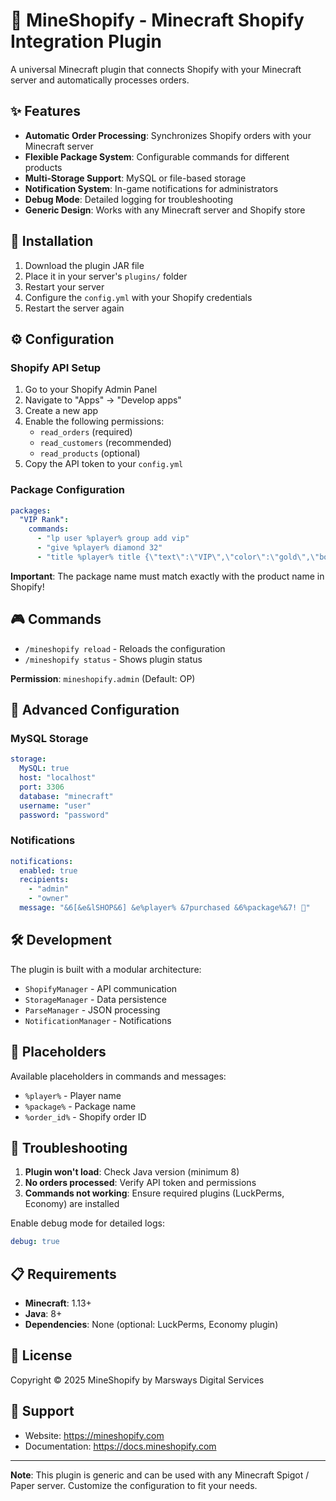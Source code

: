 # 🛒 MineShopify - Minecraft Shopify Integration Plugin

A universal Minecraft plugin that connects Shopify with your Minecraft server and automatically processes orders.

## ✨ Features

- **Automatic Order Processing**: Synchronizes Shopify orders with your Minecraft server
- **Flexible Package System**: Configurable commands for different products
- **Multi-Storage Support**: MySQL or file-based storage
- **Notification System**: In-game notifications for administrators
- **Debug Mode**: Detailed logging for troubleshooting
- **Generic Design**: Works with any Minecraft server and Shopify store

## 🚀 Installation

1. Download the plugin JAR file
2. Place it in your server's `plugins/` folder
3. Restart your server
4. Configure the `config.yml` with your Shopify credentials
5. Restart the server again

## ⚙️ Configuration

### Shopify API Setup

1. Go to your Shopify Admin Panel
2. Navigate to "Apps" → "Develop apps"
3. Create a new app
4. Enable the following permissions:
   - `read_orders` (required)
   - `read_customers` (recommended)
   - `read_products` (optional)
5. Copy the API token to your `config.yml`

### Package Configuration

```yaml
packages:
  "VIP Rank":
    commands:
      - "lp user %player% group add vip"
      - "give %player% diamond 32"
      - "title %player% title {\"text\":\"VIP\",\"color\":\"gold\",\"bold\":true}"
```

**Important**: The package name must match exactly with the product name in Shopify!

## 🎮 Commands

- `/mineshopify reload` - Reloads the configuration
- `/mineshopify status` - Shows plugin status

**Permission**: `mineshopify.admin` (Default: OP)

## 🔧 Advanced Configuration

### MySQL Storage

```yaml
storage:
  MySQL: true
  host: "localhost"
  port: 3306
  database: "minecraft"
  username: "user"
  password: "password"
```

### Notifications

```yaml
notifications:
  enabled: true
  recipients:
    - "admin"
    - "owner"
  message: "&6[&e&lSHOP&6] &e%player% &7purchased &6%package%&7! 🎉"
```

## 🛠️ Development

The plugin is built with a modular architecture:
- `ShopifyManager` - API communication
- `StorageManager` - Data persistence
- `ParseManager` - JSON processing
- `NotificationManager` - Notifications

## 📝 Placeholders

Available placeholders in commands and messages:
- `%player%` - Player name
- `%package%` - Package name
- `%order_id%` - Shopify order ID

## 🐛 Troubleshooting

1. **Plugin won't load**: Check Java version (minimum 8)
2. **No orders processed**: Verify API token and permissions
3. **Commands not working**: Ensure required plugins (LuckPerms, Economy) are installed

Enable debug mode for detailed logs:
```yaml
debug: true
```

## 📋 Requirements

- **Minecraft**: 1.13+
- **Java**: 8+
- **Dependencies**: None (optional: LuckPerms, Economy plugin)


## 📄 License

Copyright © 2025 MineShopify by Marsways Digital Services

## 🤝 Support

- Website: https://mineshopify.com
- Documentation: https://docs.mineshopify.com

---

**Note**: This plugin is generic and can be used with any Minecraft Spigot / Paper server. Customize the configuration to fit your needs.
